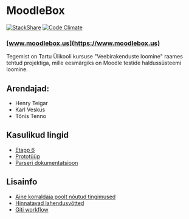 # MoodleBox
[![StackShare](https://img.shields.io/badge/tech-stack-0690fa.svg?style=flat)](https://stackshare.io/karlveskus/moodlebox)
[![Code Climate](https://codeclimate.com/github/karlveskus/moodlebox/badges/gpa.svg)](https://codeclimate.com/github/karlveskus/moodlebox)

### [www.moodlebox.us](https://www.moodlebox.us)

Tegemist on Tartu Ülikooli kursuse "Veebirakenduste loomine" raames tehtud projektiga, mille eesmärgiks on Moodle testide haldussüsteemi loomine.

## Arendajad:
* Henry Teigar
* Karl Veskus
* Tõnis Tenno

## Kasulikud lingid
- [Etapp 6](https://github.com/karlveskus/moodlebox/wiki/Etapp6)
- [Prototüüp](https://github.com/karlveskus/moodlebox/wiki/Visuaalne-protot%C3%BC%C3%BCp)
- [Parseri dokumentatsioon](https://github.com/karlveskus/moodlebox/wiki/Parser-documentation)


## Lisainfo
- [Aine korraldaja poolt nõutud tingimused](https://github.com/karlveskus/moodlebox/wiki/Aine-korraldaja-poolt-n%C3%B5utud-tingimused)
- [Hinnatavad lahendusvõtted](https://github.com/karlveskus/moodlebox/wiki/Hinnatavad-lahendusv%C3%B5tted-ja-%C3%BClesanded)
- [Giti workflow](https://github.com/karlveskus/moodlebox/wiki/Git-workflow)
